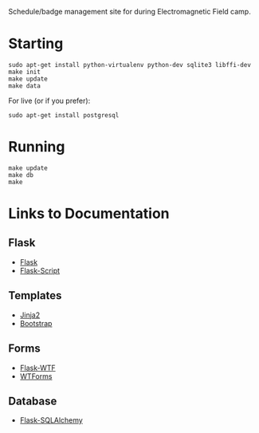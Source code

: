 Schedule/badge management site for during Electromagnetic Field camp.

Starting
========
```
sudo apt-get install python-virtualenv python-dev sqlite3 libffi-dev
make init
make update
make data
```

For live (or if you prefer):
```
sudo apt-get install postgresql
```

Running
=======
```
make update
make db
make
```

Links to Documentation
======================

## Flask

* [Flask](http://flask.pocoo.org/docs/)
* [Flask-Script](http://packages.python.org/Flask-Script/)

## Templates

* [Jinja2](http://jinja.pocoo.org/docs/)
* [Bootstrap](http://twitter.github.com/bootstrap/)

## Forms

* [Flask-WTF](http://packages.python.org/Flask-WTF/)
* [WTForms](http://wtforms.simplecodes.com/docs/1.0.1/)

## Database

* [Flask-SQLAlchemy](http://packages.python.org/Flask-SQLAlchemy/)

